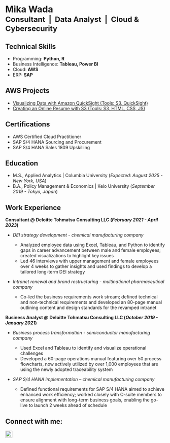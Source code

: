# Mika Wada  </br><sub>Consultant&nbsp;&nbsp;|&nbsp;&nbsp;Data Analyst&nbsp;&nbsp;|&nbsp;&nbsp;Cloud & Cybersecurity</sub>

## Technical Skills
- Programming: **Python, R**
- Business Intelligence: **Tableau, Power BI**
- Cloud: **AWS**
- ERP: **SAP**

## AWS Projects
- [Visualizing Data with Amazon QuickSight (Tools: S3, QuickSight)](https://github.com/mikawada/analytics-quicksight)
- [Creating an Online Resume with S3 (Tools: S3, HTML, CSS, JS)](link)

## Certifications
- AWS Certified Cloud Practitioner
- SAP S/4 HANA Sourcing and Procurement
- SAP S/4 HANA Sales 1809 Upskilling

## Education						       		
- M.S., Applied Analytics	| Columbia University (_Expected: August 2025 - New York, USA_)	 			        		
- B.A., Policy Management & Economics | Keio University (_September 2019 - Tokyo, Japan_)

## Work Experience
**Consultant @ Deloitte Tohmatsu Consulting LLC (_February 2021 - April 2023_)**
- _DEI strategy development - chemical manufacturing company_
  - Analyzed employee data using Excel, Tableau, and Python to identify gaps in career advancement between male and female employees; created visualizations to highlight key issues
  - Led 46 interviews with upper management and female employees over 4 weeks to gather insights and used findings to develop a tailored long-term DEI strategy
 
- _Intranet renewal and brand restructuring - multinational pharmaceutical company_
  - Co-led the business requirements work stream; defined technical and non-technical requirements and developed an 80-page manual outlining content and design standards for the revamped intranet
    
**Business Analyst @ Deloitte Tohmatsu Consulting LLC (_October 2019 - January 2021_)**
- _Business process transformation - semiconductor manufacturing company_
  - Used Excel and Tableau to identify and visualize operational challenges
  - Developed a 60-page operations manual featuring over 50 process flowcharts, now actively utilized by over 1,000 employees that are using the newly adopted traceability system
 
- _SAP S/4 HANA implementation – chemical manufacturing company_
  - Defined functional requirements for SAP S/4 HANA aimed to achieve enhanced work efficiency; worked closely with C-suite members to ensure alignment with long-term business goals, enabling the go-live to launch 2 weeks ahead of schedule

## Connect with me:

[<img align="left" alt="JoshMadakor | LinkedIn" width="22px" src="https://cdn.jsdelivr.net/npm/simple-icons@v3/icons/linkedin.svg" />][linkedin]

[linkedin]: https://www.linkedin.com/in/mika-tina-wada/
